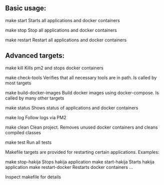 
Basic usage:
------------

make start
	Starts all applications and docker containers

make stop
	Stop all applications and docker containers

make restart
	Restart all applications and docker containers

Advanced targets:
-----------------

make kill
	Kills pm2 and stops docker containers

make check-tools
	Verifies that all necessary tools are in path. Is called by most targets

make build-docker-images
	Build docker images using docker-compose. Is called by many other targets

make status
	Shows status of applications and docker containers

make log
	Follow logs via PM2

make clean
	Clean project. Removes unused docker containers and cleans compiled classes

make test
	Run all tests

Makefile targets are provided for restarting certain applications. Examples:

make stop-hakija	Stops hakija application
make start-hakija	Starts hakija application
make restart-docker	Restarts docker containers
...

Inspect makefile for details
